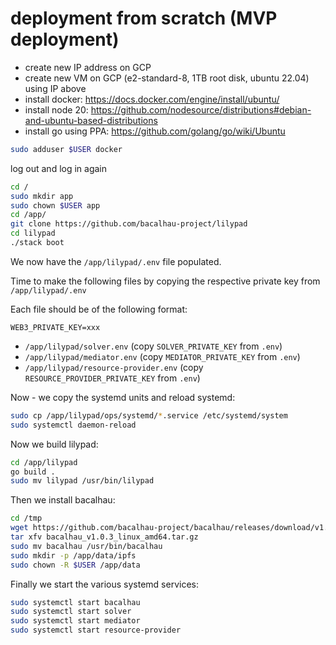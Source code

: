 # deployment from scratch (MVP deployment)

* create new IP address on GCP
* create new VM on GCP (e2-standard-8, 1TB root disk, ubuntu 22.04) using IP above
* install docker: https://docs.docker.com/engine/install/ubuntu/
* install node 20: https://github.com/nodesource/distributions#debian-and-ubuntu-based-distributions
* install go using PPA: https://github.com/golang/go/wiki/Ubuntu

```bash
sudo adduser $USER docker
```

log out and log in again

```bash
cd /
sudo mkdir app
sudo chown $USER app
cd /app/
git clone https://github.com/bacalhau-project/lilypad
cd lilypad
./stack boot
```

We now have the `/app/lilypad/.env` file populated.

Time to make the following files by copying the respective private key from `/app/lilypad/.env`

Each file should be of the following format:

```
WEB3_PRIVATE_KEY=xxx
```

 * `/app/lilypad/solver.env` (copy `SOLVER_PRIVATE_KEY` from `.env`)
 * `/app/lilypad/mediator.env` (copy `MEDIATOR_PRIVATE_KEY` from `.env`)
 * `/app/lilypad/resource-provider.env` (copy `RESOURCE_PROVIDER_PRIVATE_KEY` from `.env`)

Now - we copy the systemd units and reload systemd:

```bash
sudo cp /app/lilypad/ops/systemd/*.service /etc/systemd/system
sudo systemctl daemon-reload
```

Now we build lilypad:

```bash
cd /app/lilypad
go build .
sudo mv lilypad /usr/bin/lilypad
```

Then we install bacalhau:

```bash
cd /tmp
wget https://github.com/bacalhau-project/bacalhau/releases/download/v1.0.3/bacalhau_v1.0.3_linux_amd64.tar.gz
tar xfv bacalhau_v1.0.3_linux_amd64.tar.gz
sudo mv bacalhau /usr/bin/bacalhau
sudo mkdir -p /app/data/ipfs
sudo chown -R $USER /app/data
```

Finally we start the various systemd services:

```bash
sudo systemctl start bacalhau
sudo systemctl start solver
sudo systemctl start mediator
sudo systemctl start resource-provider
```